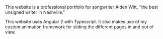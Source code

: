 This website is a professional portfolio for songwriter Alden Witt, "the best unsigned writer in Nashville."

This website uses Angular 2 with Typescript. It also makes use of my custom animation framework for sliding the different pages in and out of view.

[main-url]: http://aldenwitt.com